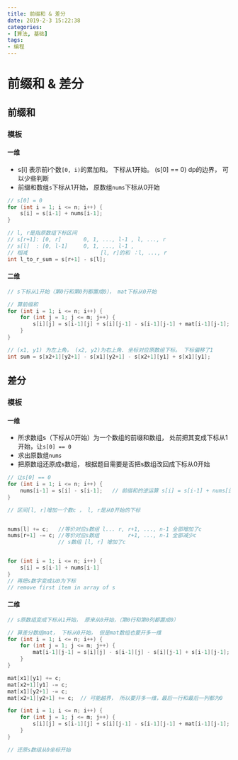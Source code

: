 ```yaml
---
title: 前缀和 & 差分
date: 2019-2-3 15:22:38
categories:
- [算法, 基础]
tags:
- 编程
---
```


# 前缀和 & 差分

## 前缀和

### 模板

#### 一维

* s[i] 表示前i个数`[0, i)`的累加和。 下标从1开始。 (s[0] == 0) dp的边界， 可以少些判断
* 前缀和数组`s`下标从1开始， 原数组`nums`下标从0开始

```c++
// s[0] = 0
for (int i = 1; i <= n; i++) {
    s[i] = s[i-1] + nums[i-1];
}

// l, r是指原数组下标区间
// s[r+1]: [0, r]       0, 1, ..., l-1 , l, ..., r
// s[l]  : [0, l-1]     0, 1, ..., l-1 , 
// 相减                       [l, r]的和 ：l, ..., r                 
int l_to_r_sum = s[r+1] - s[l];
```

#### 二维

```c++
// s下标从1开始（第0行和第0列都置成0）， mat下标从0开始

// 算前缀和
for (int i = 1; i <= n; i++) {
    for (int j = 1; j <= m; j++) {
        s[i][j] = s[i-1][j] + s[i][j-1] - s[i-1][j-1] + mat[i-1][j-1];
    }
}

// (x1, y1) 为左上角， (x2, y2)为右上角. 坐标对应原数组下标。 下标偏移了1
int sum = s[x2+1][y2+1] - s[x1][y2+1] - s[x2+1][y1] + s[x1][y1];
```



## 差分

### 模板

#### 一维

* 所求数组s（下标从0开始）为一个数组的前缀和数组， 处前把其变成下标从1开始，让`s[0] == 0`
* 求出原数组`nums`
* 把原数组还原成s数组， 根据题目需要是否把s数组改回成下标从0开始

```c++
// 让s[0] == 0
for (int i = 1; i <= n; i++) {
    nums[i-1] = s[i] - s[i-1];   // 前缀和的逆运算 s[i] = s[i-1] + nums[i-1]
}

// 区间[l, r]增加一个数c ， l, r是从0开始的下标


nums[l] += c;   //等价对应s数组 l... r, r+1, ..., n-1 全部增加了c
nums[r+1] -= c; //等价对应s数组         r+1, ..., n-1 全部减少c
                // s数组 [l, r] 增加了c


for (int i = 1; i <= n; i++) {
    s[i] = s[i-1] + nums[i-1]
}
// 再把s数字变成以0为下标
// remove first item in array of s
```

#### 二维

```c++
// s原数组变成下标从1开始， 原来从0开始，（第0行和第0列都置成0）

// 算差分数组mat， 下标从0开始， 但是mat数组也要开多一维
for (int i = 1; i <= n; i++) {
    for (int j = 1; j <= m; j++) {
        mat[i-1][j-1] = s[i][j] - s[i-1][j] - s[i][j-1] + s[i-1][j-1];
    }
}

mat[x1][y1] += c;
mat[x2+1][y1] -= c;
mat[x1][y2+1] -= c;
mat[x2+1][y2+1] += c;  // 可能越界， 所以要开多一维，最后一行和最后一列都为0

for (int i = 1; i <= n; i++) {
    for (int j = 1; j <= m; j++) {
        s[i][j] = s[i-1][j] + s[i][j-1] - s[i-1][j-1] + mat[i-1][j-1];
    }
}

// 还原s数组从0坐标开始
```

